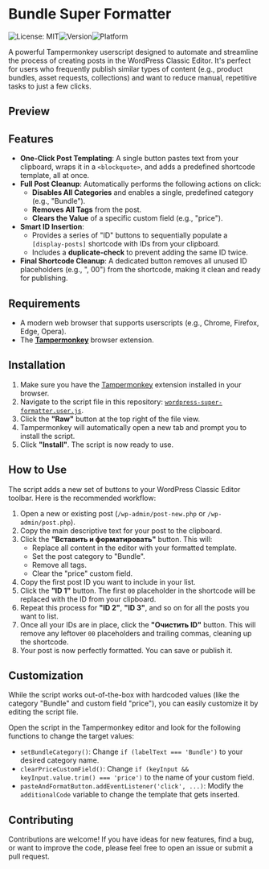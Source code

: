 # Bundle Super Formatter

![License: MIT](https://img.shields.io/badge/License-MIT-yellow.svg)![Version](https://img.shields.io/badge/version-8.0-blue)![Platform](https://img.shields.io/badge/platform-WordPress%20Classic%20Editor-lightgrey)

A powerful Tampermonkey userscript designed to automate and streamline the process of creating posts in the WordPress Classic Editor. It's perfect for users who frequently publish similar types of content (e.g., product bundles, asset requests, collections) and want to reduce manual, repetitive tasks to just a few clicks.

## Preview

<!-- TODO: Замените эту ссылку на скриншот вашего скрипта в действии! -->


## Features

-   **One-Click Post Templating**: A single button pastes text from your clipboard, wraps it in a `<blockquote>`, and adds a predefined shortcode template, all at once.
-   **Full Post Cleanup**: Automatically performs the following actions on click:
    -   **Disables All Categories** and enables a single, predefined category (e.g., "Bundle").
    -   **Removes All Tags** from the post.
    -   **Clears the Value** of a specific custom field (e.g., "price").
-   **Smart ID Insertion**:
    -   Provides a series of "ID" buttons to sequentially populate a `[display-posts]` shortcode with IDs from your clipboard.
    -   Includes a **duplicate-check** to prevent adding the same ID twice.
-   **Final Shortcode Cleanup**: A dedicated button removes all unused ID placeholders (e.g., ", 00") from the shortcode, making it clean and ready for publishing.

## Requirements

-   A modern web browser that supports userscripts (e.g., Chrome, Firefox, Edge, Opera).
-   The [**Tampermonkey**](https://www.tampermonkey.net/) browser extension.

## Installation

1.  Make sure you have the [Tampermonkey](https://www.tampermonkey.net/) extension installed in your browser.
2.  Navigate to the script file in this repository: [`wordpress-super-formatter.user.js`](https://github.com/your-username/your-repo/blob/main/wordpress-super-formatter.user.js).
3.  Click the **"Raw"** button at the top right of the file view.
4.  Tampermonkey will automatically open a new tab and prompt you to install the script.
5.  Click **"Install"**. The script is now ready to use.

## How to Use

The script adds a new set of buttons to your WordPress Classic Editor toolbar. Here is the recommended workflow:

1.  Open a new or existing post (`/wp-admin/post-new.php` or `/wp-admin/post.php`).
2.  Copy the main descriptive text for your post to the clipboard.
3.  Click the **"Вставить и форматировать"** button. This will:
    -   Replace all content in the editor with your formatted template.
    -   Set the post category to "Bundle".
    -   Remove all tags.
    -   Clear the "price" custom field.
4.  Copy the first post ID you want to include in your list.
5.  Click the **"ID 1"** button. The first `00` placeholder in the shortcode will be replaced with the ID from your clipboard.
6.  Repeat this process for **"ID 2"**, **"ID 3"**, and so on for all the posts you want to list.
7.  Once all your IDs are in place, click the **"Очистить ID"** button. This will remove any leftover `00` placeholders and trailing commas, cleaning up the shortcode.
8.  Your post is now perfectly formatted. You can save or publish it.

## Customization

While the script works out-of-the-box with hardcoded values (like the category "Bundle" and custom field "price"), you can easily customize it by editing the script file.

Open the script in the Tampermonkey editor and look for the following functions to change the target values:

-   `setBundleCategory()`: Change `if (labelText === 'Bundle')` to your desired category name.
-   `clearPriceCustomField()`: Change `if (keyInput && keyInput.value.trim() === 'price')` to the name of your custom field.
-   `pasteAndFormatButton.addEventListener('click', ...)`: Modify the `additionalCode` variable to change the template that gets inserted.

## Contributing

Contributions are welcome! If you have ideas for new features, find a bug, or want to improve the code, please feel free to open an issue or submit a pull request.
